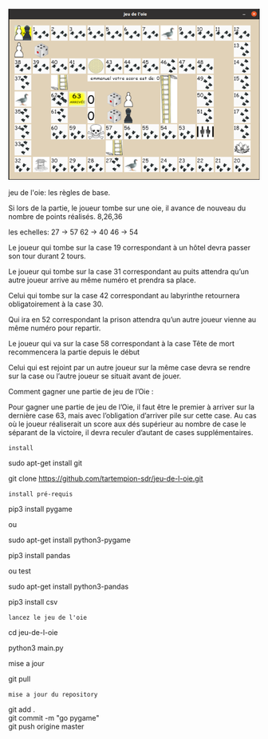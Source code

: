 ![alt tag](https://github.com/tartempion-sdr/jeu-de-l-oie/blob/master/assets/capture-decran-de-2023-03-08-00-26-29.png)


jeu de l'oie: les règles de base.

Si lors de la partie, le joueur tombe sur une oie, il avance de nouveau du nombre de points réalisés. 8,26,36



les echelles:   27 -> 57
                62 -> 40 
                46 -> 54

Le joueur qui tombe sur la case 19 correspondant à un hôtel devra passer son tour durant 2 tours.


Le joueur qui tombe sur la case 31 correspondant au puits attendra qu’un autre joueur arrive au même numéro et prendra sa place.


Celui qui tombe sur la case 42 correspondant au labyrinthe retournera obligatoirement à la case 30.


Qui ira en 52 correspondant la prison attendra qu’un autre joueur vienne au même numéro pour repartir.


Le joueur qui va sur la case 58 correspondant à la case Tête de mort recommencera la partie depuis le début


Celui qui est rejoint par un autre joueur sur la même case devra se rendre sur la case ou l’autre joueur se situait avant de jouer.

Comment gagner une partie de jeu de l’Oie :

Pour gagner une partie de jeu de l’Oie, il faut être le premier à arriver sur la dernière case 63, mais avec l’obligation d’arriver pile sur cette case. Au cas où le joueur réaliserait un score aux dés supérieur au nombre de case le séparant de la victoire, il devra reculer d’autant de cases supplémentaires.

    install

sudo apt-get install git

git clone https://github.com/tartempion-sdr/jeu-de-l-oie.git

    install pré-requis

pip3 install pygame  

ou  

sudo apt-get install python3-pygame  


pip3 install pandas  

ou  test  

sudo apt-get install python3-pandas

pip3 install csv



    lancez le jeu de l'oie

cd jeu-de-l-oie

python3 main.py

   mise a jour

git pull

    mise a jour du repository

git add .  
git commit -m "go pygame"   
git push origine master  